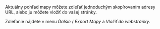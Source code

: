 Aktuálny pohľad mapy môžete zdieľať jednoduchým skopírovaním adresy URL, alebo ju môžete vložiť do vašej stránky.

Zdieľanie nájdete v menu _Ďalšie_ / _Export Mapy_ a _Vložiť do webstránky_.

